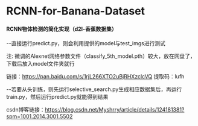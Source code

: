 # RCNN-for-Banana-Dataset
#### RCNN物体检测的简化实现（d2l-香蕉数据集）

--直接运行predict.py，则会利用提供的model与test_imgs进行测试

注: 微调的Alexnet网络参数文件（classify_5th_model.pth）较大，放在网盘了，下载后放入model文件夹就行

链接：https://pan.baidu.com/s/1rjL266XTO2uBjRHXzclcVQ 
提取码：lufh

--若要从头训练，则先运行selective_search.py生成相应数据集后，再运行train.py，然后运行predict.py就能得到结果
  
csdn博客链接：https://blog.csdn.net/Myshrry/article/details/124181381?spm=1001.2014.3001.5502
